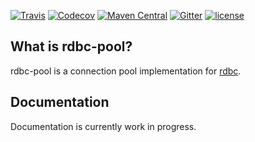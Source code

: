 [![Travis](https://img.shields.io/travis/rdbc-io/rdbc-pool/master.svg?style=flat-square)](https://travis-ci.org/rdbc-io/rdbc-pool/branches)
[![Codecov](https://img.shields.io/codecov/c/github/rdbc-io/rdbc-pool.svg?style=flat-square)](https://codecov.io/gh/rdbc-io/rdbc-pool/branch/master)
[![Maven Central](https://img.shields.io/maven-central/v/io.rdbc.pool/rdbc-pool-scala_2.12.svg?style=flat-square)](https://search.maven.org/#search%7Cga%7C1%7Cg%3A%22io.rdbc.pool%22%20)
[![Gitter](https://img.shields.io/gitter/room/rdbc-io/rdbc.svg?style=flat-square)](https://gitter.im/rdbc-io/rdbc)
[![license](https://img.shields.io/github/license/rdbc-io/rdbc-pool.svg?style=flat-square)](https://github.com/rdbc-io/rdbc-pool/blob/master/LICENSE)
## What is rdbc-pool?

rdbc-pool is a connection pool implementation for [rdbc](https://github.com/rdbc-io/rdbc#what-is-rdbc).

## Documentation

Documentation is currently work in progress.

